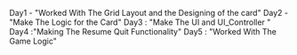 Day1  -  "Worked With The Grid Layout and the Designing of the card"
Day2 - "Make The Logic for the Card"
Day3 : "Make The UI and UI_Controller "
Day4 :"Making The Resume Quit Functionality"
Day5 : "Worked With The Game Logic"
